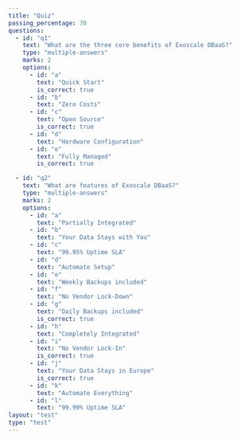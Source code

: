 ```yaml
---
title: "Quiz"
passing_percentage: 70
questions:
  - id: "q1"
    text: "What are the three core benefits of Exoscale DBaaS?"
    type: "multiple-answers"
    marks: 2
    options:
      - id: "a"
        text: "Quick Start"
        is_correct: true
      - id: "b"
        text: "Zero Costs"
      - id: "c"
        text: "Open Source"
        is_correct: true
      - id: "d"
        text: "Hardware Configuration"
      - id: "e"
        text: "Fully Managed"
        is_correct: true

  - id: "q2"
    text: "What are features of Exoscale DBaaS?"
    type: "multiple-answers"
    marks: 2
    options:
      - id: "a"
        text: "Partially Integrated"
      - id: "b"
        text: "Your Data Stays with You"
      - id: "c"
        text: "99.95% Uptime SLA"
      - id: "d"
        text: "Automate Setup"
      - id: "e"
        text: "Weekly Backups included"
      - id: "f"
        text: "No Vendor Lock-Down"
      - id: "g"
        text: "Daily Backups included"
        is_correct: true
      - id: "h"
        text: "Completely Integrated"
      - id: "i"
        text: "No Vendor Lock-In"
        is_correct: true
      - id: "j"
        text: "Your Data Stays in Europe"
        is_correct: true
      - id: "k"
        text: "Automate Everything"
      - id: "l"
        text: "99.99% Uptime SLA"
layout: "test"
type: "test"
---
```


